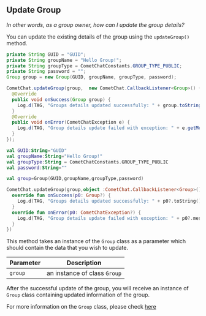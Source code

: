 ## Update Group

_In other words, as a group owner, how can I update the group details?_

You can update the existing details of the group using the `updateGroup()` method.

```java
private String GUID = "GUID";
private String groupName = "Hello Group!";
private String groupType = CometChatConstants.GROUP_TYPE_PUBLIC;
private String password = "";
Group group = new Group(GUID, groupName, groupType, password);

CometChat.updateGroup(group,  new CometChat.CallbackListener<Group>() {
  @Override
  public void onSuccess(Group group) {
    Log.d(TAG, "Groups details updated successfully: " + group.toString());
  }
  @Override
  public void onError(CometChatException e) {
    Log.d(TAG, "Group details update failed with exception: " + e.getMessage());
  }
});
```

```kotlin
val GUID:String="GUID"
val groupName:String="Hello Group!"
val groupType:String = CometChatConstants.GROUP_TYPE_PUBLIC
val password:String=""

val group=Group(GUID,groupName,groupType,password)

CometChat.updateGroup(group,object :CometChat.CallbackListener<Group>(){
  override fun onSuccess(p0: Group?) {
    Log.d(TAG, "Groups details updated successfully: " + p0?.toString())
  }
  override fun onError(p0: CometChatException?) {
    Log.d(TAG, "Group details update failed with exception: " + p0?.message)
  }
})
```



This method takes an instance of the `Group` class as a parameter which should contain the data that you wish to update.

| Parameter | Description | 
| ---- | ---- | 
| `group` | an instance of class `Group` | 


After the successful update of the group, you will receive an instance of `Group` class containing updated information of the group.

For more information on the `Group` class, please check [here](https://www.cometchat.com/docs/v3/android-chat-sdk/groups-create-group#group-class)